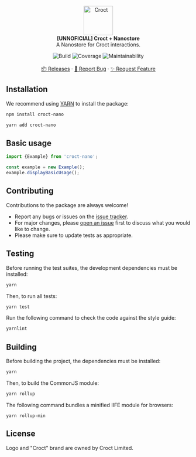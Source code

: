 <p align="center">
    <a href="https://croct.com">
        <img src="https://cdn.croct.io/brand/logo/repo-icon-green.svg" alt="Croct" height="80"/>
    </a>
    <br />
    <strong>[UNNOFICIAL] Croct + Nanostore</strong>
    <br />
    A Nanostore for Croct interactions.
</p>
<p align="center">
    <img alt="Build" src="https://img.shields.io/badge/build-passing-green" />
    <img alt="Coverage" src="https://img.shields.io/badge/coverage-100%25-green" />
    <img alt="Maintainability" src="https://img.shields.io/badge/maintainability-100-green" />
    <br />
    <br />
    <a href="https://github.com/Fryuni/croct-nano/releases">📦 Releases</a>
    ·
    <a href="https://github.com/Fryuni/croct-nano/issues/new?labels=bug&template=bug-report.md">🐞 Report Bug</a>
    ·
    <a href="https://github.com/Fryuni/croct-nano/issues/new?labels=enhancement&template=feature-request.md">✨ Request Feature</a>
</p>

## Installation
We recommend using [YARN](https://yarnpkg.com) to install the package:

```sh
npm install croct-nano
```

```sh
yarn add croct-nano
```

## Basic usage

```typescript
import {Example} from 'croct-nano';

const example = new Example();
example.displayBasicUsage();
```

## Contributing
Contributions to the package are always welcome! 

- Report any bugs or issues on the [issue tracker](https://github.com/Fryuni/croct-nano/issues).
- For major changes, please [open an issue](https://github.com/Fryuni/croct-nano/issues) first to discuss what you would like to change.
- Please make sure to update tests as appropriate.

## Testing

Before running the test suites, the development dependencies must be installed:

```sh
yarn
```

Then, to run all tests:

```sh
yarn test
```

Run the following command to check the code against the style guide:

```sh
yarnlint
```

## Building

Before building the project, the dependencies must be installed:

```sh
yarn
```

Then, to build the CommonJS module:

```sh
yarn rollup
```

The following command bundles a minified IIFE module for browsers:

```
yarn rollup-min
```

## License

Logo and "Croct" brand are owned by Croct Limited.
